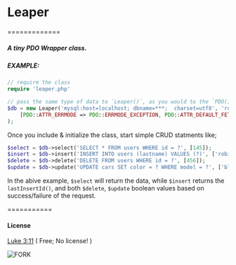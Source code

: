 # Leaper
=============

##### A tiny PDO Wrapper class.

##### EXAMPLE: 
```` php
// require the class
require 'leaper.php'

// pass the same type of data to `Leaper()`, as you would to the `PDO()` object. 
$db = new Leaper('mysql:host=localhost; dbname=***;  charset=utf8', 'root', 'test', 
	[PDO::ATTR_ERRMODE => PDO::ERRMODE_EXCEPTION, PDO::ATTR_DEFAULT_FETCH_MODE => PDO::FETCH_ASSOC]
);
````

Once you include & initialize the class, start simple CRUD statments like; 

```` php
$select = $db->select('SELECT * FROM users WHERE id = ?', [145]);
$insert = $db->insert('INSERT INTO users (lastname) VALUES (?)', ['robin']);
$delete = $db->delete('DELETE FROM users WHERE id = ?', [456]);
$update = $db->update('UPDATE cars SET color = ? WHERE model = ?', ['blue', 'Toyota']);
````
In the abive example, `$select` will return the data, while `$insert` returns the `lastInsertId()`,
and both `$delete`, `$update` boolean values based on success/failure of the request.

===========
#### License  
[Luke 3:11](http://www.kingjamesbibleonline.org/Luke-3-11/) ( Free; No license! )

![FORK](http://i.imm.io/1m2WW.png)
